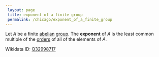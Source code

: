 ```yaml
---
 layout: page
 title: exponent of a finite group
 permalink: /chicago/exponent_of_a_finite_group
---
```

Let $A$ be a finite [abelian](https://mathgloss.github.io/MathGloss/abelian) [group](https://mathgloss.github.io/MathGloss/group). The **exponent** of $A$ is the least common multiple of the [orders](https://mathgloss.github.io/MathGloss/order_of_a_group_element) of all of the elements of $A$.

Wikidata ID: [Q32998717](https://www.wikidata.org/wiki/Q32998717)